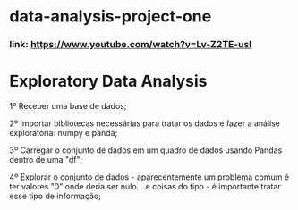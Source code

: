 # data-analysis-project-one

### link: https://www.youtube.com/watch?v=Lv-Z2TE-usI

# Exploratory Data Analysis

  1º Receber uma base de dados;
  
  2º Importar bibliotecas necessárias para tratar os dados e fazer a análise exploratória: numpy e panda;
  
  3º Carregar o conjunto de dados em um quadro de dados usando Pandas dentro de uma "df";
  
  4º Explorar o conjunto de dados - aparecentemente um problema comum é ter valores "0" onde deria ser nulo... e coisas do tipo - é importante tratar esse tipo de informação;
